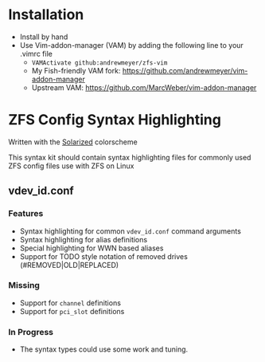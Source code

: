 # Installation
  - Install by hand
  - Use Vim-addon-manager (VAM) by adding the following line to your .vimrc file
    - ```VAMActivate github:andrewmeyer/zfs-vim```
    - My Fish-friendly VAM fork: https://github.com/andrewmeyer/vim-addon-manager
    - Upstream VAM: https://github.com/MarcWeber/vim-addon-manager

# ZFS Config Syntax Highlighting
  Written with the [Solarized](https://github.com/altercation/vim-colors-solarized) colorscheme

  This syntax kit should contain syntax highlighting files for commonly used ZFS config files use with ZFS on Linux

## vdev_id.conf
### Features
  - Syntax highlighting for common `vdev_id.conf` command arguments
  - Syntax highlighting for alias definitions
  - Special highlighting for WWN based aliases
  - Support for TODO style notation of removed drives (#REMOVED|OLD|REPLACED)

### Missing
  - Support for `channel` definitions
  - Support for `pci_slot` definitions

### In Progress
  - The syntax types could use some work and tuning.
